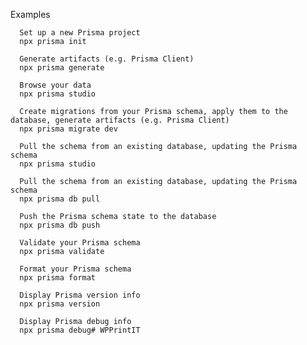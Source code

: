 Examples

      Set up a new Prisma project
      npx prisma init

      Generate artifacts (e.g. Prisma Client)
      npx prisma generate

      Browse your data
      npx prisma studio

      Create migrations from your Prisma schema, apply them to the database, generate artifacts (e.g. Prisma Client)
      npx prisma migrate dev

      Pull the schema from an existing database, updating the Prisma schema
      npx prisma studio

      Pull the schema from an existing database, updating the Prisma schema
      npx prisma db pull

      Push the Prisma schema state to the database
      npx prisma db push

      Validate your Prisma schema
      npx prisma validate

      Format your Prisma schema
      npx prisma format

      Display Prisma version info
      npx prisma version

      Display Prisma debug info
      npx prisma debug#   W P P r i n t I T  
 